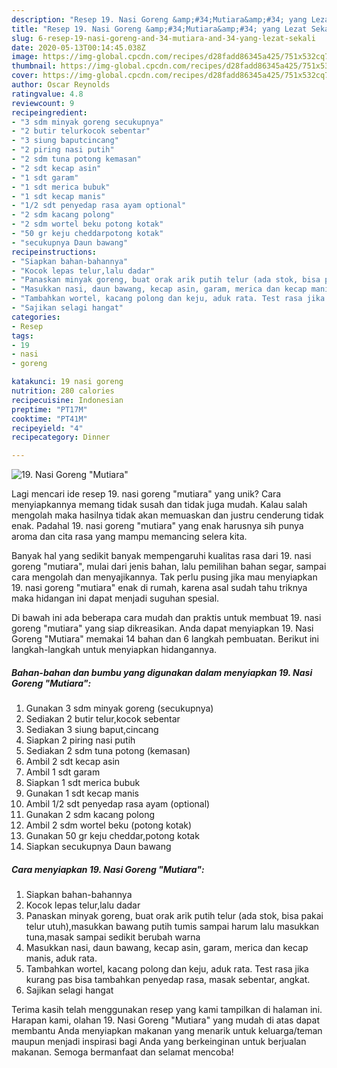 ```yaml
---
description: "Resep 19. Nasi Goreng &amp;#34;Mutiara&amp;#34; yang Lezat Sekali"
title: "Resep 19. Nasi Goreng &amp;#34;Mutiara&amp;#34; yang Lezat Sekali"
slug: 6-resep-19-nasi-goreng-and-34-mutiara-and-34-yang-lezat-sekali
date: 2020-05-13T00:14:45.038Z
image: https://img-global.cpcdn.com/recipes/d28fadd86345a425/751x532cq70/19-nasi-goreng-mutiara-foto-resep-utama.jpg
thumbnail: https://img-global.cpcdn.com/recipes/d28fadd86345a425/751x532cq70/19-nasi-goreng-mutiara-foto-resep-utama.jpg
cover: https://img-global.cpcdn.com/recipes/d28fadd86345a425/751x532cq70/19-nasi-goreng-mutiara-foto-resep-utama.jpg
author: Oscar Reynolds
ratingvalue: 4.8
reviewcount: 9
recipeingredient:
- "3 sdm minyak goreng secukupnya"
- "2 butir telurkocok sebentar"
- "3 siung baputcincang"
- "2 piring nasi putih"
- "2 sdm tuna potong kemasan"
- "2 sdt kecap asin"
- "1 sdt garam"
- "1 sdt merica bubuk"
- "1 sdt kecap manis"
- "1/2 sdt penyedap rasa ayam optional"
- "2 sdm kacang polong"
- "2 sdm wortel beku potong kotak"
- "50 gr keju cheddarpotong kotak"
- "secukupnya Daun bawang"
recipeinstructions:
- "Siapkan bahan-bahannya"
- "Kocok lepas telur,lalu dadar"
- "Panaskan minyak goreng, buat orak arik putih telur (ada stok, bisa pakai telur utuh),masukkan bawang putih tumis sampai harum lalu masukkan tuna,masak sampai sedikit berubah warna"
- "Masukkan nasi, daun bawang, kecap asin, garam, merica dan kecap manis, aduk rata."
- "Tambahkan wortel, kacang polong dan keju, aduk rata. Test rasa jika kurang pas bisa tambahkan penyedap rasa, masak sebentar, angkat."
- "Sajikan selagi hangat"
categories:
- Resep
tags:
- 19
- nasi
- goreng

katakunci: 19 nasi goreng 
nutrition: 280 calories
recipecuisine: Indonesian
preptime: "PT17M"
cooktime: "PT41M"
recipeyield: "4"
recipecategory: Dinner

---
```



![19. Nasi Goreng &#34;Mutiara&#34;](https://img-global.cpcdn.com/recipes/d28fadd86345a425/751x532cq70/19-nasi-goreng-mutiara-foto-resep-utama.jpg)

Lagi mencari ide resep 19. nasi goreng &#34;mutiara&#34; yang unik? Cara menyiapkannya memang tidak susah dan tidak juga mudah. Kalau salah mengolah maka hasilnya tidak akan memuaskan dan justru cenderung tidak enak. Padahal 19. nasi goreng &#34;mutiara&#34; yang enak harusnya sih punya aroma dan cita rasa yang mampu memancing selera kita.

Banyak hal yang sedikit banyak mempengaruhi kualitas rasa dari 19. nasi goreng &#34;mutiara&#34;, mulai dari jenis bahan, lalu pemilihan bahan segar, sampai cara mengolah dan menyajikannya. Tak perlu pusing jika mau menyiapkan 19. nasi goreng &#34;mutiara&#34; enak di rumah, karena asal sudah tahu triknya maka hidangan ini dapat menjadi suguhan spesial.




Di bawah ini ada beberapa cara mudah dan praktis untuk membuat 19. nasi goreng &#34;mutiara&#34; yang siap dikreasikan. Anda dapat menyiapkan 19. Nasi Goreng &#34;Mutiara&#34; memakai 14 bahan dan 6 langkah pembuatan. Berikut ini langkah-langkah untuk menyiapkan hidangannya.

<!--inarticleads1-->

##### Bahan-bahan dan bumbu yang digunakan dalam menyiapkan 19. Nasi Goreng &#34;Mutiara&#34;:

1. Gunakan 3 sdm minyak goreng (secukupnya)
1. Sediakan 2 butir telur,kocok sebentar
1. Sediakan 3 siung baput,cincang
1. Siapkan 2 piring nasi putih
1. Sediakan 2 sdm tuna potong (kemasan)
1. Ambil 2 sdt kecap asin
1. Ambil 1 sdt garam
1. Siapkan 1 sdt merica bubuk
1. Gunakan 1 sdt kecap manis
1. Ambil 1/2 sdt penyedap rasa ayam (optional)
1. Gunakan 2 sdm kacang polong
1. Ambil 2 sdm wortel beku (potong kotak)
1. Gunakan 50 gr keju cheddar,potong kotak
1. Siapkan secukupnya Daun bawang




<!--inarticleads2-->

##### Cara menyiapkan 19. Nasi Goreng &#34;Mutiara&#34;:

1. Siapkan bahan-bahannya
1. Kocok lepas telur,lalu dadar
1. Panaskan minyak goreng, buat orak arik putih telur (ada stok, bisa pakai telur utuh),masukkan bawang putih tumis sampai harum lalu masukkan tuna,masak sampai sedikit berubah warna
1. Masukkan nasi, daun bawang, kecap asin, garam, merica dan kecap manis, aduk rata.
1. Tambahkan wortel, kacang polong dan keju, aduk rata. Test rasa jika kurang pas bisa tambahkan penyedap rasa, masak sebentar, angkat.
1. Sajikan selagi hangat




Terima kasih telah menggunakan resep yang kami tampilkan di halaman ini. Harapan kami, olahan 19. Nasi Goreng &#34;Mutiara&#34; yang mudah di atas dapat membantu Anda menyiapkan makanan yang menarik untuk keluarga/teman maupun menjadi inspirasi bagi Anda yang berkeinginan untuk berjualan makanan. Semoga bermanfaat dan selamat mencoba!
